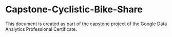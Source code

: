 # Capstone-Cyclistic-Bike-Share
This document is created as part of the capstone project of the Google Data Analytics Professional Certificate.
